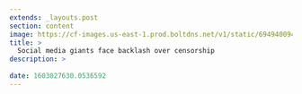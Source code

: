 ```yaml
--- 
extends: _layouts.post 
section: content 
image: https://cf-images.us-east-1.prod.boltdns.net/v1/static/694940094001/add6184b-750c-40d3-b5a8-64224c41c211/37d030ba-d59c-4033-a26c-ac1211db1201/1280x720/match/image.jpg 
title: > 
  Social media giants face backlash over censorship 
description: > 
   
date: 1603027630.0536592 
--- 
```

